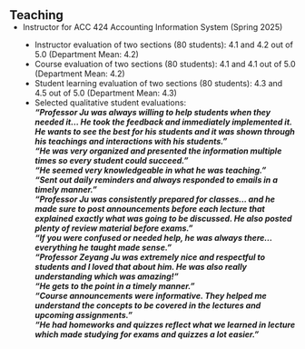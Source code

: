 <h2 id="teaching" style="margin: 2px 0px 0px;"><br><br>Teaching</h2>

<ul style="margin:0 0 5px;">
  <li><autocolor>Instructor for ACC 424 Accounting Information System (Spring 2025)
    <ul style="list-style-type: disc; padding-left: 1.5em;">
      <li><autocolor>Instructor evaluation of two sections (80 students): 4.1 and 4.2 out of 5.0 (Department Mean: 4.2)</autocolor></li>
      <li><autocolor>Course evaluation of two sections (80 students): 4.1 and 4.1 out of 5.0 (Department Mean: 4.2)</autocolor></li>
      <li><autocolor>Student learning evaluation of two sections (80 students): 4.3 and 4.5 out of 5.0 (Department Mean: 4.3)</autocolor></li>
      <li><autocolor>Selected qualitative student evaluations:<br>
        <strong><em>
          “Professor Ju was always willing to help students when they needed it… He took the feedback and immediately implemented it. He wants to see the best for his students and it was shown through his teachings and interactions with his students.”<br>
          “He was very organized and presented the information multiple times so every student could succeed.”<br>
          “He seemed very knowledgeable in what he was teaching.”<br>
          “Sent out daily reminders and always responded to emails in a timely manner.”<br>
          “Professor Ju was consistently prepared for classes… and he made sure to post announcements before each lecture that explained exactly what was going to be discussed. He also posted plenty of review material before exams.”<br>
          “If you were confused or needed help, he was always there… everything he taught made sense.”<br>
          “Professor Zeyang Ju was extremely nice and respectful to students and I loved that about him. He was also really understanding which was amazing!”<br>
          “He gets to the point in a timely manner.”<br>
          “Course announcements were informative. They helped me understand the concepts to be covered in the lectures and upcoming assignments.”<br>
          “He had homeworks and quizzes reflect what we learned in lecture which made studying for exams and quizzes a lot easier.”
        </em></strong>
      </autocolor></li>
    </ul>
  </autocolor></li>
</ul>



